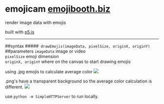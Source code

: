 # emojicam [emojibooth.biz](http://emojibooth.biz/)
render image data with emojis

built with [p5.js](http://p5js.org/)

----

##syntax
#####``` drawEmojis(imageData, pixelSize, originX, originY)```
##parameters
`imageData` image or video <br />
`pixelSize` emoji dimension <br />
`originX, originY` where on the canvas to start drawing emojis

using .jpg emojis to calculate average color
![](http://i.imgur.com/omBUGSb.png)

.png's have a transparent background so the average color calculation is different.
![](http://i.imgur.com/pFMyUkk.jpg)

use ```python -m SimpleHTTPServer``` to run locally.
